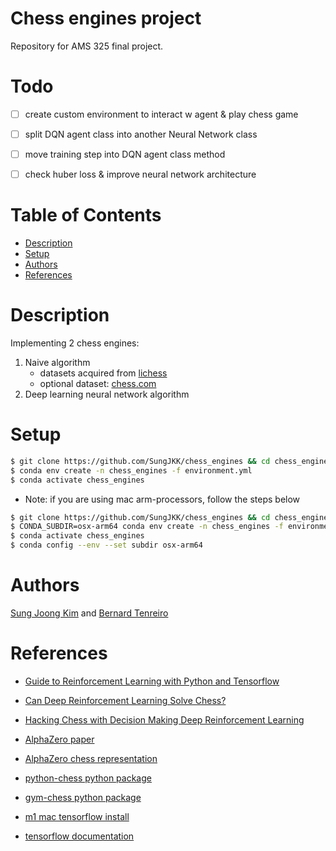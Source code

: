 # Chess engines project
Repository for AMS 325 final project.  

# Todo
- [ ] create custom environment to interact w agent & play chess game
- [ ] split DQN agent class into another Neural Network class
- [ ] move training step into DQN agent class method
- [ ] check huber loss & improve neural network architecture


# Table of Contents
- [Description](#description)
- [Setup](#setup)
- [Authors](#authors)
- [References](#references)


# Description
Implementing 2 chess engines:
1. Naive algorithm
    - datasets acquired from [lichess](https://database.lichess.org/)
    - optional dataset: [chess.com](https://www.chess.com/news/view/published-data-api#pubapi-endpoint-games-archive-list)
2. Deep learning neural network algorithm


# Setup 
```sh
$ git clone https://github.com/SungJKK/chess_engines && cd chess_engines
$ conda env create -n chess_engines -f environment.yml
$ conda activate chess_engines
```

- Note: if you are using mac arm-processors, follow the steps below
```sh
$ git clone https://github.com/SungJKK/chess_engines && cd chess_engines
$ CONDA_SUBDIR=osx-arm64 conda env create -n chess_engines -f environment.yml
$ conda activate chess_engines
$ conda config --env --set subdir osx-arm64
```


# Authors
[Sung Joong Kim](https://github.com/SungJKK) and [Bernard Tenreiro](https://github.com/BernardTenreiro)


# References
- [Guide to Reinforcement Learning with Python and Tensorflow](https://rubikscode.net/2021/07/13/deep-q-learning-with-python-and-tensorflow-2-0/)
- [Can Deep Reinforcement Learning Solve Chess?](https://towardsdatascience.com/can-deep-reinforcement-learning-solve-chess-b9f52855cd1e)
- [Hacking Chess with Decision Making Deep Reinforcement Learning](https://towardsdatascience.com/hacking-chess-with-decision-making-deep-reinforcement-learning-173ed32cf503)
- [AlphaZero paper](https://arxiv.org/abs/1712.01815)
- [AlphaZero chess representation](https://www.chessprogramming.org/AlphaZero)

- [python-chess python package](https://python-chess.readthedocs.io/en/latest/)
- [gym-chess python package](https://github.com/iamlucaswolf/gym-chess)
- [m1 mac tensorflow install](https://stackoverflow.com/questions/72964800/what-is-the-proper-way-to-install-tensorflow-on-apple-m1-in-2022) 
- [tensorflow documentation](https://www.tensorflow.org/api_docs)



